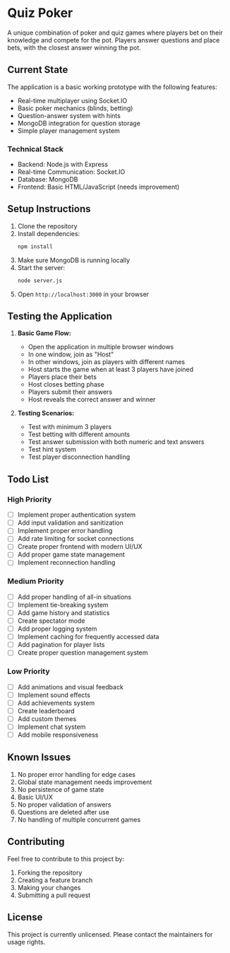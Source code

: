 # Quiz Poker

A unique combination of poker and quiz games where players bet on their knowledge and compete for the pot. Players answer questions and place bets, with the closest answer winning the pot.

## Current State

The application is a basic working prototype with the following features:
- Real-time multiplayer using Socket.IO
- Basic poker mechanics (blinds, betting)
- Question-answer system with hints
- MongoDB integration for question storage
- Simple player management system

### Technical Stack
- Backend: Node.js with Express
- Real-time Communication: Socket.IO
- Database: MongoDB
- Frontend: Basic HTML/JavaScript (needs improvement)

## Setup Instructions

1. Clone the repository
2. Install dependencies:
   ```bash
   npm install
   ```
3. Make sure MongoDB is running locally
4. Start the server:
   ```bash
   node server.js
   ```
5. Open `http://localhost:3000` in your browser

## Testing the Application

1. **Basic Game Flow:**
   - Open the application in multiple browser windows
   - In one window, join as "Host"
   - In other windows, join as players with different names
   - Host starts the game when at least 3 players have joined
   - Players place their bets
   - Host closes betting phase
   - Players submit their answers
   - Host reveals the correct answer and winner

2. **Testing Scenarios:**
   - Test with minimum 3 players
   - Test betting with different amounts
   - Test answer submission with both numeric and text answers
   - Test hint system
   - Test player disconnection handling

## Todo List

### High Priority
- [ ] Implement proper authentication system
- [ ] Add input validation and sanitization
- [ ] Implement proper error handling
- [ ] Add rate limiting for socket connections
- [ ] Create proper frontend with modern UI/UX
- [ ] Add proper game state management
- [ ] Implement reconnection handling

### Medium Priority
- [ ] Add proper handling of all-in situations
- [ ] Implement tie-breaking system
- [ ] Add game history and statistics
- [ ] Create spectator mode
- [ ] Add proper logging system
- [ ] Implement caching for frequently accessed data
- [ ] Add pagination for player lists
- [ ] Create proper question management system

### Low Priority
- [ ] Add animations and visual feedback
- [ ] Implement sound effects
- [ ] Add achievements system
- [ ] Create leaderboard
- [ ] Add custom themes
- [ ] Implement chat system
- [ ] Add mobile responsiveness

## Known Issues

1. No proper error handling for edge cases
2. Global state management needs improvement
3. No persistence of game state
4. Basic UI/UX
5. No proper validation of answers
6. Questions are deleted after use
7. No handling of multiple concurrent games

## Contributing

Feel free to contribute to this project by:
1. Forking the repository
2. Creating a feature branch
3. Making your changes
4. Submitting a pull request

## License

This project is currently unlicensed. Please contact the maintainers for usage rights. 